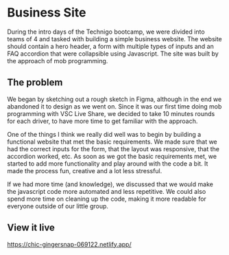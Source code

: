 # Business Site

During the intro days of the Technigo bootcamp, we were divided into teams of 4 and tasked with building a simple business website. The website should contain a hero header, a form with multiple types of inputs and an FAQ accordion that were collapsible using Javascript. The site was built by the approach of mob programming.

## The problem

We began by sketching out a rough sketch in Figma, although in the end we abandoned it to design as we went on. Since it was our first time doing mob programming with VSC Live Share, we decided to take 10 minutes rounds for each driver, to have more time to get familiar with the approach.

One of the things I think we really did well was to begin by building a functional website that met the basic requirements. We made sure that we had the correct inputs for the form, that the layout was responsive, that the accordion worked, etc. As soon as we got the basic requirements met, we started to add more functionality and play around with the code a bit. It made the process fun, creative and a lot less stressful.

If we had more time (and knowledge), we discussed that we would make the javascript code more automated and less repetitive. We could also spend more time on cleaning up the code, making it more readable for everyone outside of our little group.

## View it live

https://chic-gingersnap-069122.netlify.app/